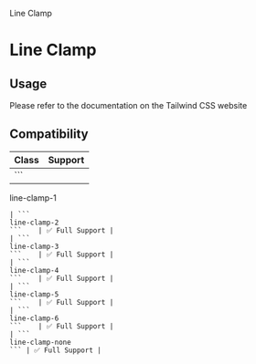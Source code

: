 Line Clamp

# Line Clamp

## Usage

Please refer to the documentation on the Tailwind CSS website

## Compatibility

| Class                   | Support        |
| ----------------------- | -------------- |
| ```
line-clamp-1
```    | ✅ Full Support |
| ```
line-clamp-2
```    | ✅ Full Support |
| ```
line-clamp-3
```    | ✅ Full Support |
| ```
line-clamp-4
```    | ✅ Full Support |
| ```
line-clamp-5
```    | ✅ Full Support |
| ```
line-clamp-6
```    | ✅ Full Support |
| ```
line-clamp-none
``` | ✅ Full Support |
